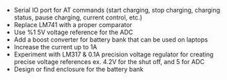 - Serial IO port for AT commands (start charging, stop charging, charging status, pause charging, current control, etc.)
- Replace LM741 with a proper comparator
- Use %1 5V voltage reference for the ADC
- Add a boost converter for battery bank that can be used on laptops
- Increase the current up to 1A
- Experiment with LM317 & 0.1A precision voltage regulator for creating precise voltage references ex. 4.2V for the shut off, and 5 for ADC
- Design or find enclosure for the battery bank